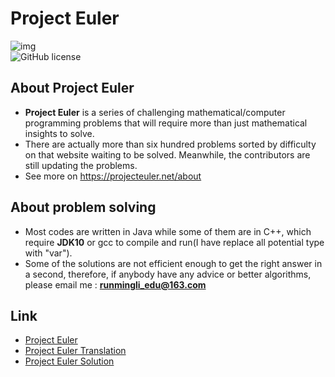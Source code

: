 # Project Euler
![img](https://projecteuler.net/images/pe_banner.png)  
![GitHub license](https://img.shields.io/github/license/eulir/PROJECT-EULER.svg)    

## About Project Euler
- **Project Euler** is a series of challenging mathematical/computer programming problems that will require more than just mathematical insights to solve. 
- There are actually more than six hundred problems sorted by difficulty on that website waiting to be solved. Meanwhile, the contributors are still updating the problems.
- See more on https://projecteuler.net/about

## About problem solving
- Most codes are written in Java while some of them are in C++, which require **JDK10** or gcc to compile and run(I have replace all potential type with "var").
- Some of the solutions are not efficient enough to get the right answer in a second, therefore, if anybody have any advice or better algorithms, please email me : **runmingli_edu@163.com**

## Link
- [Project Euler](https://projecteuler.net/)
- [Project Euler Translation](http://pe-cn.github.io/)
- [Project Euler Solution](https://github.com/EULIR/PROJECT-EULER/)
